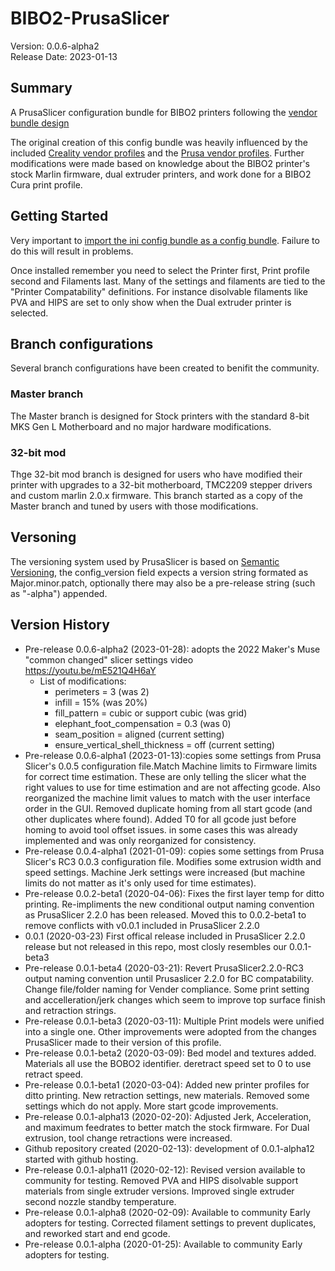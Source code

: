 # BIBO2-PrusaSlicer
Version: 0.0.6-alpha2<br>
Release Date: 2023-01-13<br>

## Summary
A PrusaSlicer configuration bundle for BIBO2 printers following the [vendor bundle design](https://github.com/prusa3d/PrusaSlicer/wiki/Vendor-bundles-and-updating-process)

The original creation of this config bundle was heavily influenced by the included [Creality vendor profiles](https://github.com/prusa3d/PrusaSlicer/blob/master/resources/profiles/Creality.ini) and the [Prusa vendor profiles](https://github.com/prusa3d/PrusaSlicer/blob/master/resources/profiles/PrusaResearch.ini). Further modifications were made based on knowledge about the BIBO2 printer's stock Marlin firmware, dual extruder printers, and work done for a BIBO2 Cura print profile.

## Getting Started
Very important to [import the ini config bundle as a config bundle](https://www.filamentone.com/blogs/3d-printing-blog/prusa-slicer-how-to-import-configuration-bundle). Failure to do this will result in problems.

Once installed remember you need to select the Printer first, Print profile second and Filaments last. Many of the settings and filaments are tied to the "Printer Compatability" definitions. For instance disolvable filaments like PVA and HIPS are set to only show when the Dual extruder printer is selected.

## Branch configurations
Several branch configurations have been created to benifit the community.

### Master branch
The Master branch is designed for Stock printers with the standard 8-bit MKS Gen L Motherboard and no major hardware modifications.

### 32-bit mod
Thge 32-bit mod branch is designed for users who have modified their printer with upgrades to a 32-bit motherboard, TMC2209 stepper drivers and custom marlin 2.0.x firmware. This branch started as a copy of the Master branch and tuned by users with those modifications.

## Versoning
The versioning system used by PrusaSlicer is based on [Semantic Versioning](https://semver.org/), the config_version field expects a version string formated as Major.minor.patch, optionally there may also be a pre-release string (such as "-alpha") appended.

## Version History
- Pre-release 0.0.6-alpha2 (2023-01-28): adopts the 2022 Maker's Muse "common changed" slicer settings video https://youtu.be/mE521Q4H6aY
  - List of modifications:
    - perimeters = 3 (was 2)
    - infill = 15% (was 20%)
    - fill_pattern = cubic or support cubic (was grid)
    - elephant_foot_compensation = 0.3 (was 0)
    - seam_position = aligned (current setting)
    - ensure_vertical_shell_thickness = off (current setting)
- Pre-release 0.0.6-alpha1 (2023-01-13):copies some settings from Prusa Slicer's 0.0.5 configuration file.Match Machine limits to Firmware limits for correct time estimation. These are only telling the slicer what the right values to use for time estimation and are not affecting gcode. Also reorganized the machine limit values to match with the user interface order in the GUI. Removed duplicate homing from all start gcode (and other duplicates where found). Added T0 for all gcode just before homing to avoid tool offset issues. in some cases this was already implemented and was only reorganized for consistency.
- Pre-release 0.0.4-alpha1 (2021-01-09): copies some settings from Prusa Slicer's RC3 0.0.3 configuration file. Modifies some extrusion width and speed settings. Machine Jerk settings were increased (but machine limits do not matter as it's only used for time estimates).
- Pre-release 0.0.2-beta1 (2020-04-06): Fixes the first layer temp for ditto printing. Re-impliments the new conditional output naming convention as PrusaSlicer 2.2.0 has been released. Moved this to 0.0.2-beta1 to remove conflicts with v0.0.1 included in PrusaSlicer 2.2.0
- 0.0.1 (2020-03-23) First offical release included in PrusaSlicer 2.2.0 release but not released in this repo, most closly resembles our 0.0.1-beta3
- Pre-release 0.0.1-beta4 (2020-03-21): Revert PrusaSlicer2.2.0-RC3 output naming convention until Prusaslicer 2.2.0 for BC compatability. Change file/folder naming for Vender compliance. Some print setting and accelleration/jerk changes which seem to improve top surface finish and retraction strings.
- Pre-release 0.0.1-beta3 (2020-03-11): Multiple Print models were unified into a single one. Other improvements were adopted from the changes PrusaSlicer made to their version of this profile.
- Pre-release 0.0.1-beta2 (2020-03-09): Bed model and textures added. Materials all use the BOBO2 identifier. deretract speed set to 0 to use retract speed.
- Pre-release 0.0.1-beta1 (2020-03-04): Added new printer profiles for ditto printing. New retraction settings, new materials. Removed some settings which do not apply. More start gcode improvements.
- Pre-release 0.0.1-alpha13 (2020-02-20): Adjusted Jerk, Acceleration, and maximum feedrates to better match the stock firmware. For Dual extrusion, tool change retractions were increased.
- Github repository created (2020-02-13): development of 0.0.1-alpha12 started with github hosting.
- Pre-release 0.0.1-alpha11 (2020-02-12): Revised version available to community for testing. Removed PVA and HIPS disolvable support materials from single extruder versions. Improved single extruder second nozzle standby temperature.
- Pre-release 0.0.1-alpha8 (2020-02-09): Available to community Early adopters for testing. Corrected filament settings to prevent duplicates, and reworked start and end gcode.
- Pre-release 0.0.1-alpha (2020-01-25): Available to community Early adopters for testing.
